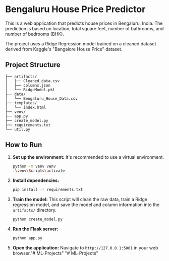 # Bengaluru House Price Predictor

This is a web application that predicts house prices in Bengaluru, India. The prediction is based on location, total square feet, number of bathrooms, and number of bedrooms (BHK).

The project uses a Ridge Regression model trained on a cleaned dataset derived from Kaggle's "Bangalore House Price" dataset.

## Project Structure

```
├── artifacts/
│   ├── Cleaned_data.csv
│   ├── columns.json
│   └── RidgeModel.pkl
├── data/
│   └── Bengaluru_House_Data.csv
├── templates/
│   └── index.html
├── venv/
├── app.py
├── create_model.py
├── requirements.txt
└── util.py
```

## How to Run

1.  **Set up the environment:**
    It's recommended to use a virtual environment.
    ```bash
    python -m venv venv
    .\venv\Scripts\activate
    ```

2.  **Install dependencies:**
    ```bash
    pip install -r requirements.txt
    ```

3.  **Train the model:**
    This script will clean the raw data, train a Ridge regression model, and save the model and column information into the `artifacts/` directory.
    ```bash
    python create_model.py
    ```

4.  **Run the Flask server:**
    ```bash
    python app.py
    ```

5.  **Open the application:**
    Navigate to `http://127.0.0.1:5001` in your web browser."# ML-Projects" 
"# ML-Projects" 
